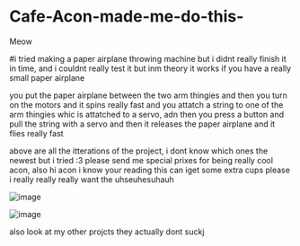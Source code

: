 # Cafe-Acon-made-me-do-this-
Meow

#i tried making a paper airplane throwing machine but i didnt really finish it in time, and i couldnt really test it but inm theory it works if you have a really small paper airplane

you put the paper airplane between the two arm thingies and then you turn on the motors and it spins really fast and you attatch a string to one of the arm thingies whic is attatched to a servo, adn then you press a button and pull the string with a servo and then it releases the paper airplane and it flies really fast


above are all the itterations of the project, i dont know which ones the newest but i tried :3 please send me special prixes for being really  cool acon, also hi acon i know your reading this can iget some extra cups please i really really really want the uhseuhesuhauh

![image](https://github.com/user-attachments/assets/6f48cae3-f2c2-4e81-8f66-200e55f44e2f)

![image](https://github.com/user-attachments/assets/64e02992-8b7f-44ff-a75f-76f30cdce4b3)

also look at my other projcts they actually dont suckj

